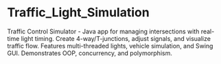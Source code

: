 # Traffic_Light_Simulation
Traffic Control Simulator - Java app for managing intersections with real-time light timing. Create 4-way/T-junctions, adjust signals, and visualize traffic flow. Features multi-threaded lights, vehicle simulation, and Swing GUI. Demonstrates OOP, concurrency, and polymorphism.
